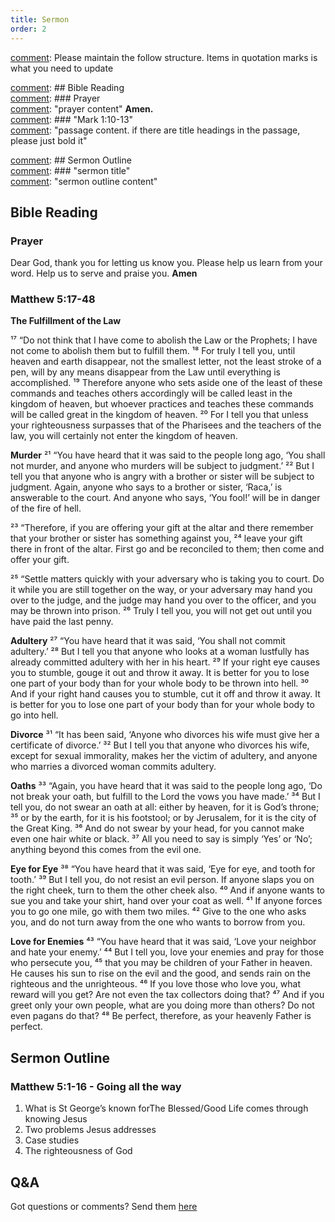```yaml
---
title: Sermon 
order: 2
---
```


[comment]: Please maintain the follow structure. Items in quotation marks is what you need to update

[comment]: ## Bible Reading  
[comment]: ### Prayer  
[comment]: "prayer content"  **Amen.**  
[comment]:  ### "Mark 1:10-13"  
[comment]: "passage content. if there are title headings in the passage, please just bold it"  

[comment]: ## Sermon Outline  
[comment]: ### "sermon title"  
[comment]: "sermon outline content"  

[comment]: ------------------------------------------------------------------------------------
## Bible Reading
### Prayer
Dear God, thank you for letting us know you. Please help us learn from your word. Help us to serve and praise you. **Amen**

### Matthew 5:17-48
**The Fulfillment of the Law**

¹⁷ “Do not think that I have come to abolish the Law or the Prophets; I have not come to abolish them but to fulfill them. ¹⁸ For truly I tell you, until heaven and earth disappear, not the smallest letter, not the least stroke of a pen, will by any means disappear from the Law until everything is accomplished. ¹⁹ Therefore anyone who sets aside one of the least of these commands and teaches others accordingly will be called least in the kingdom of heaven, but whoever practices and teaches these commands will be called great in the kingdom of heaven. ²⁰ For I tell you that unless your righteousness surpasses that of the Pharisees and the teachers of the law, you will certainly not enter the kingdom of heaven.

**Murder**
²¹ “You have heard that it was said to the people long ago, ‘You shall not murder, and anyone who murders will be subject to judgment.’ ²² But I tell you that anyone who is angry with a brother or sister will be subject to judgment. Again, anyone who says to a brother or sister, ‘Raca,’ is answerable to the court. And anyone who says, ‘You fool!’ will be in danger of the fire of hell.

²³ “Therefore, if you are offering your gift at the altar and there remember that your brother or sister has something against you, ²⁴ leave your gift there in front of the altar. First go and be reconciled to them; then come and offer your gift.

²⁵ “Settle matters quickly with your adversary who is taking you to court. Do it while you are still together on the way, or your adversary may hand you over to the judge, and the judge may hand you over to the officer, and you may be thrown into prison. ²⁶ Truly I tell you, you will not get out until you have paid the last penny.

**Adultery**
²⁷ “You have heard that it was said, ‘You shall not commit adultery.’ ²⁸ But I tell you that anyone who looks at a woman lustfully has already committed adultery with her in his heart. ²⁹ If your right eye causes you to stumble, gouge it out and throw it away. It is better for you to lose one part of your body than for your whole body to be thrown into hell. ³⁰ And if your right hand causes you to stumble, cut it off and throw it away. It is better for you to lose one part of your body than for your whole body to go into hell.

**Divorce**
³¹ “It has been said, ‘Anyone who divorces his wife must give her a certificate of divorce.’ ³² But I tell you that anyone who divorces his wife, except for sexual immorality, makes her the victim of adultery, and anyone who marries a divorced woman commits adultery.

**Oaths**
³³ “Again, you have heard that it was said to the people long ago, ‘Do not break your oath, but fulfill to the Lord the vows you have made.’ ³⁴ But I tell you, do not swear an oath at all: either by heaven, for it is God’s throne; ³⁵ or by the earth, for it is his footstool; or by Jerusalem, for it is the city of the Great King. ³⁶ And do not swear by your head, for you cannot make even one hair white or black. ³⁷ All you need to say is simply ‘Yes’ or ‘No’; anything beyond this comes from the evil one. 

**Eye for Eye**
³⁸ “You have heard that it was said, ‘Eye for eye, and tooth for tooth.’ ³⁹ But I tell you, do not resist an evil person. If anyone slaps you on the right cheek, turn to them the other cheek also. ⁴⁰ And if anyone wants to sue you and take your shirt, hand over your coat as well. ⁴¹ If anyone forces you to go one mile, go with them two miles. ⁴² Give to the one who asks you, and do not turn away from the one who wants to borrow from you.

**Love for Enemies**
⁴³ “You have heard that it was said, ‘Love your neighbor and hate your enemy.’ ⁴⁴ But I tell you, love your enemies and pray for those who persecute you, ⁴⁵ that you may be children of your Father in heaven. He causes his sun to rise on the evil and the good, and sends rain on the righteous and the unrighteous. ⁴⁶ If you love those who love you, what reward will you get? Are not even the tax collectors doing that? ⁴⁷ And if you greet only your own people, what are you doing more than others? Do not even pagans do that? ⁴⁸ Be perfect, therefore, as your heavenly Father is perfect.




## Sermon Outline
### Matthew 5:1-16 - Going all the way

1. What is St George’s known forThe Blessed/Good Life comes through knowing Jesus
2.  Two problems Jesus addresses
3.  Case studies
4.  The righteousness of God



## Q&A
Got questions or comments? Send them [here](https://tinyurl.com/SGHACQuestionsAnswers)
